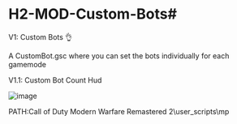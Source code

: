 # H2-MOD-Custom-Bots#

V1: Custom Bots 👌

A CustomBot.gsc where you can set the bots individually for each gamemode

V1.1: Custom Bot Count Hud

![image](https://github.com/user-attachments/assets/5144a3d2-9cac-41c6-ad02-346d7b85cfff)

PATH:Call of Duty Modern Warfare Remastered 2\user_scripts\mp

